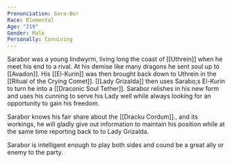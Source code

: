 ```yaml
---
Pronunciation: Sara-Bor
Race: Elemental
Age: "219"
Gender: Male
Personally: Conniving
---
```

Sarabor was a young lindwyrm,  living long the coast of [[Uthrein]]  when he meet his end to a rival. At his demise like many dragons he sent soul up to [[Avadon]]. His [[El-Kurin]] was then brought back down to Uthrein in the [[Ritual of the Crying Comet]]. [[Lady Grizalda]] then uses Sarabo;s El-Kurin to turn he into a [[Draconic Soul Tether]]. Sarabor relishes in his new form and uses his cunning to serve his Lady well while always looking for an opportunity to gain his freedom. 

Sarabor knows his fair share about the [[Dracku Cordum]]., and its workings, he will gladly give out information  to maintain his position while at the same time reporting back to to Lady Grizalda. 

Sarabor is intelligent enough to play both sides and cound be a great ally or enemy to the party. 